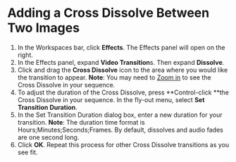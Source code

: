 # Adding a Cross Dissolve Between Two Images

1. In the Workspaces bar, click **Effects**. The Effects panel will open on the right.
2. In the Effects panel, expand **Video Transition**s. Then expand **Dissolve**.
3. Click and drag the **Cross Dissolve** icon to the area where you would like the transition to appear. **Note**: You may need to [Zoom in](/importing-and-working-with-media-files/zooming-in-and-out.md) to see the Cross Dissolve in your sequence. 
4. To adjust the duration of the Cross Dissolve, press **Control-click **the Cross Dissolve in your sequence. In the fly-out menu, select **Set Transition Duration**.
5. In the Set Transition Duration dialog box, enter a new duration for your transition. **Note**: The duration time format is Hours;Minutes;Seconds;Frames. By default, dissolves and audio fades are one second long.
6. Click **OK**. Repeat this process for other Cross Dissolve transitions as you see fit.



